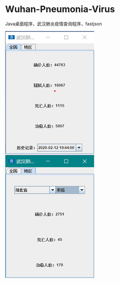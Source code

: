 # Wuhan-Pneumonia-Virus
Java桌面程序，武汉肺炎疫情查询程序，fastjson

![Image text](https://github.com/Kvkiki/Wuhan-Pneumonia-Virus/blob/master/Picture/%E6%89%B9%E6%B3%A8%202020-02-12%20200522.png)
![Image text](https://github.com/Kvkiki/Wuhan-Pneumonia-Virus/blob/master/Picture/%E6%89%B9%E6%B3%A8%202020-02-12%20200628.png)
